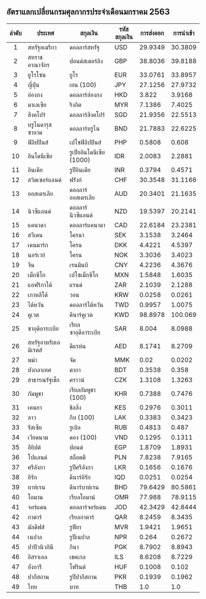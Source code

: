 
## อัตราแลกเปลี่ยนกรมศุลกากรประจำเดือนมกราคม 2563


| ลำดับ |ประเทศ |สกุลเงิน |รหัสสกุลเงิน |การส่งออก |การนำเข้า |
|:-----:|----------|----------|----------|----------|----------|
| 1 |สหรัฐอเมริกา |ดอลลาร์สหรัฐ |USD |29.9349 |30.3809 |
| 2 |สหราชอาณาจักร |ปอนด์สเตอร์ลิง |GBP |38.8036 |39.8188 |
| 3 |ยูโรโซน |ยูโร |EUR |33.0761 |33.8957 |
| 4 |ญี่ปุ่น |เยน (100) |JPY |27.1256 |27.9732 |
| 5 |ฮ่องกง |ดอลลาร์ฮ่องกง |HKD |3.822 |3.9168 |
| 6 |มาเลเซีย |ริงกิต |MYR |7.1386 |7.4025 |
| 7 |สิงคโปร์ |ดอลลาร์สิงคโปร์ |SGD |21.9356 |22.5513 |
| 8 |บรูไนดารุสซาลาม |ดอลลาร์บรูไน |BND |21.7883 |22.6225 |
| 9 |ฟิลิปปินส์ |เปโซฟิลิปปินส์ |PHP |0.5808 |0.608 |
| 10 |อินโดนีเซีย |รูเปียอินโดนีเซีย (1000) |IDR |2.0083 |2.2881 |
| 11 |อินเดีย |รูปีอินเดีย |INR |0.3794 |0.4571 |
| 12 |สวิตเซอร์แลนด์ |ฟรังก์ |CHF |30.3548 |31.1166 |
| 13 |ออสเตรเลีย |ดอลลาร์ออสเตรเลีย |AUD |20.3401 |21.1635 |
| 14 |นิวซีแลนด์ |ดอลลาร์นิวซีแลนด์ |NZD |19.5397 |20.2141 |
| 15 |แคนาดา |ดอลลาร์แคนาดา |CAD |22.6184 |23.2381 |
| 16 |สวีเดน |โครนา |SEK |3.1538 |3.2464 |
| 17 |เดนมาร์ก |โครน |DKK |4.4221 |4.5397 |
| 18 |นอร์เวย์ |โครน |NOK |3.3036 |3.4023 |
| 19 |จีน |เรนมินบิ |CNY |4.2236 |4.3676 |
| 20 |เม็กซิโก |เปโซเม็กซิโก |MXN |1.5848 |1.6035 |
| 21 |แอฟริกาใต้ |แรนด์ |ZAR |2.1039 |2.1288 |
| 22 |เกาหลีใต้ |วอน |KRW |0.0258 |0.0261 |
| 23 |ไต้หวัน |ดอลลาร์ไต้หวัน |TWD |0.9957 |1.0075 |
| 24 |คูเวต |ดีนาร์คูเวต |KWD |98.8978 |100.069 |
| 25 |ซาอุดีอาระเบีย |เรียลซาอุดีอาระเบีย |SAR |8.004 |8.0988 |
| 26 |สหรัฐอาหรับเอมิเรตส์ |ดีแรห์น |AED |8.1741 |8.2709 |
| 27 |พม่า |จัด |MMK |0.02 |0.0202 |
| 28 |บังกลาเทศ |ตากา |BDT |0.3538 |0.358 |
| 29 |สาธารณรัฐเช็ก |คราวน์ |CZK |1.3108 |1.3263 |
| 30 |กัมพูชา |เรียลกัมพูชา (100) |KHR |0.7388 |0.7476 |
| 31 |เคนยา |ชิลลิ่ง |KES |0.2976 |0.3011 |
| 32 |ลาว |กีบ (100) |LAK |0.3383 |0.3423 |
| 33 |รัสเซีย |รูเบิล |RUB |0.4813 |0.487 |
| 34 |เวียดนาม |ดอง (100) |VND |0.1295 |0.1311 |
| 35 |อียิปต์ |ปอนด์ |EGP |1.8709 |1.8931 |
| 36 |โปแลนด์ |สล็อตตี |PLN |7.8238 |7.9165 |
| 37 |ศรีลังกา |รูปีศรีลังกา |LKR |0.1656 |0.1676 |
| 38 |อิรัก |ดีนาร์อิรัก |IQD |0.0251 |0.0254 |
| 39 |บาห์เรน |ดีนาร์บาห์เรน |BHD |79.6429 |80.5861 |
| 40 |โอมาน |เรียลโอมาน์ |OMR |77.988 |78.9115 |
| 41 |จอร์แดน |ดอลลาร์จอร์แดน |JOD |42.3429 |42.8444 |
| 42 |กาตาร์ |เรียลกาตาร์ |QAR |8.2459 |8.3435 |
| 43 |มัลดีฟส์ |รูฟียา |MVR |1.9421 |1.9651 |
| 44 |เนปาล |รูปีเนปาล |NPR |0.264 |0.2672 |
| 45 |ปาปัวนิวกินี |กินา |PGK |8.7902 |8.8943 |
| 46 |อิสราเอล |เชคเกล |ILS |8.6208 |8.7229 |
| 47 |ฮังการี |โฟรินต์ |HUF |0.1008 |0.102 |
| 48 |ปากีสถาน |รูปีปากีสถาน |PKR |0.1939 |0.1962 |
| 49 |ไทย |บาท |THB |1.0 |1.0 |


<!--stackedit_data:
eyJoaXN0b3J5IjpbLTUyOTc3MzcwM119
-->
